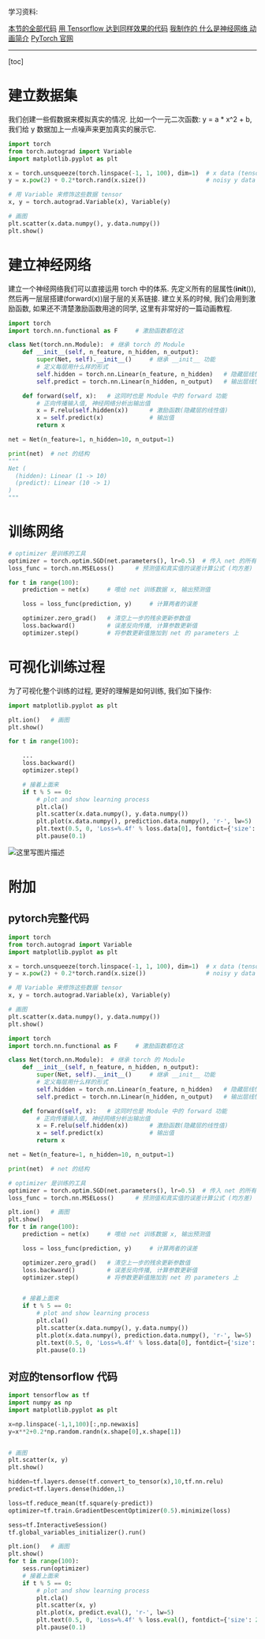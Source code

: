 学习资料:

[本节的全部代码](https://github.com/MorvanZhou/PyTorch-Tutorial/blob/master/tutorial-contents/301_regression.py)
[用 Tensorflow 达到同样效果的代码](https://github.com/MorvanZhou/Tensorflow-Tutorial/blob/master/tutorial-contents/301_simple_regression.py)
[我制作的 什么是神经网络 动画简介](https://morvanzhou.github.io/tutorials/machine-learning/ML-intro/2-1-NN/)
[PyTorch 官网](http://pytorch.org/)


----------
[toc]

# 建立数据集
我们创建一些假数据来模拟真实的情况. 比如一个一元二次函数: y = a * x^2 + b, 我们给 y 数据加上一点噪声来更加真实的展示它.

```python
import torch
from torch.autograd import Variable
import matplotlib.pyplot as plt

x = torch.unsqueeze(torch.linspace(-1, 1, 100), dim=1)  # x data (tensor), shape=(100, 1) 类似于np.linspace(-1,1,100)[:,np.newaxis]
y = x.pow(2) + 0.2*torch.rand(x.size())                 # noisy y data (tensor), shape=(100, 1)

# 用 Variable 来修饰这些数据 tensor
x, y = torch.autograd.Variable(x), Variable(y)

# 画图
plt.scatter(x.data.numpy(), y.data.numpy())
plt.show()
```

# 建立神经网络
建立一个神经网络我们可以直接运用 torch 中的体系. 先定义所有的层属性(__init__()), 然后再一层层搭建(forward(x))层于层的关系链接. 建立关系的时候, 我们会用到激励函数, 如果还不清楚激励函数用途的同学, 这里有非常好的一篇动画教程.

```python
import torch
import torch.nn.functional as F     # 激励函数都在这

class Net(torch.nn.Module):  # 继承 torch 的 Module
    def __init__(self, n_feature, n_hidden, n_output):
        super(Net, self).__init__()     # 继承 __init__ 功能
        # 定义每层用什么样的形式
        self.hidden = torch.nn.Linear(n_feature, n_hidden)   # 隐藏层线性输出
        self.predict = torch.nn.Linear(n_hidden, n_output)   # 输出层线性输出

    def forward(self, x):   # 这同时也是 Module 中的 forward 功能
        # 正向传播输入值, 神经网络分析出输出值
        x = F.relu(self.hidden(x))      # 激励函数(隐藏层的线性值)
        x = self.predict(x)             # 输出值
        return x

net = Net(n_feature=1, n_hidden=10, n_output=1)

print(net)  # net 的结构
"""
Net (
  (hidden): Linear (1 -> 10)
  (predict): Linear (10 -> 1)
)
"""
```
# 训练网络

```python
# optimizer 是训练的工具
optimizer = torch.optim.SGD(net.parameters(), lr=0.5)  # 传入 net 的所有参数, 学习率
loss_func = torch.nn.MSELoss()      # 预测值和真实值的误差计算公式 (均方差)

for t in range(100):
    prediction = net(x)     # 喂给 net 训练数据 x, 输出预测值

    loss = loss_func(prediction, y)     # 计算两者的误差

    optimizer.zero_grad()   # 清空上一步的残余更新参数值
    loss.backward()         # 误差反向传播, 计算参数更新值
    optimizer.step()        # 将参数更新值施加到 net 的 parameters 上
```
# 可视化训练过程
为了可视化整个训练的过程, 更好的理解是如何训练, 我们如下操作:

```python
import matplotlib.pyplot as plt

plt.ion()   # 画图
plt.show()

for t in range(100):

    ...
    loss.backward()
    optimizer.step()

    # 接着上面来
    if t % 5 == 0:
        # plot and show learning process
        plt.cla()
        plt.scatter(x.data.numpy(), y.data.numpy())
        plt.plot(x.data.numpy(), prediction.data.numpy(), 'r-', lw=5)
        plt.text(0.5, 0, 'Loss=%.4f' % loss.data[0], fontdict={'size': 20, 'color':  'red'})
        plt.pause(0.1)
```
![这里写图片描述](https://morvanzhou.github.io/static/results/torch/3-1-1.png)

# 附加
## pytorch完整代码

```python
import torch
from torch.autograd import Variable
import matplotlib.pyplot as plt

x = torch.unsqueeze(torch.linspace(-1, 1, 100), dim=1)  # x data (tensor), shape=(100, 1)
y = x.pow(2) + 0.2*torch.rand(x.size())                 # noisy y data (tensor), shape=(100, 1)

# 用 Variable 来修饰这些数据 tensor
x, y = torch.autograd.Variable(x), Variable(y)

# 画图
plt.scatter(x.data.numpy(), y.data.numpy())
plt.show()

import torch
import torch.nn.functional as F     # 激励函数都在这

class Net(torch.nn.Module):  # 继承 torch 的 Module
    def __init__(self, n_feature, n_hidden, n_output):
        super(Net, self).__init__()     # 继承 __init__ 功能
        # 定义每层用什么样的形式
        self.hidden = torch.nn.Linear(n_feature, n_hidden)   # 隐藏层线性输出
        self.predict = torch.nn.Linear(n_hidden, n_output)   # 输出层线性输出

    def forward(self, x):   # 这同时也是 Module 中的 forward 功能
        # 正向传播输入值, 神经网络分析出输出值
        x = F.relu(self.hidden(x))      # 激励函数(隐藏层的线性值)
        x = self.predict(x)             # 输出值
        return x

net = Net(n_feature=1, n_hidden=10, n_output=1)

print(net)  # net 的结构

# optimizer 是训练的工具
optimizer = torch.optim.SGD(net.parameters(), lr=0.5)  # 传入 net 的所有参数, 学习率
loss_func = torch.nn.MSELoss()      # 预测值和真实值的误差计算公式 (均方差)

plt.ion()   # 画图
plt.show()
for t in range(100):
    prediction = net(x)     # 喂给 net 训练数据 x, 输出预测值

    loss = loss_func(prediction, y)     # 计算两者的误差

    optimizer.zero_grad()   # 清空上一步的残余更新参数值
    loss.backward()         # 误差反向传播, 计算参数更新值
    optimizer.step()        # 将参数更新值施加到 net 的 parameters 上


    # 接着上面来
    if t % 5 == 0:
        # plot and show learning process
        plt.cla()
        plt.scatter(x.data.numpy(), y.data.numpy())
        plt.plot(x.data.numpy(), prediction.data.numpy(), 'r-', lw=5)
        plt.text(0.5, 0, 'Loss=%.4f' % loss.data[0], fontdict={'size': 20, 'color':  'red'})
        plt.pause(0.1)
```

## 对应的tensorflow 代码

```python
import tensorflow as tf
import numpy as np
import matplotlib.pyplot as plt

x=np.linspace(-1,1,100)[:,np.newaxis]
y=x**2+0.2*np.random.randn(x.shape[0],x.shape[1])


# 画图
plt.scatter(x, y)
plt.show()

hidden=tf.layers.dense(tf.convert_to_tensor(x),10,tf.nn.relu)
predict=tf.layers.dense(hidden,1)

loss=tf.reduce_mean(tf.square(y-predict))
optimizer=tf.train.GradientDescentOptimizer(0.5).minimize(loss)

sess=tf.InteractiveSession()
tf.global_variables_initializer().run()

plt.ion()   # 画图
plt.show()
for t in range(100):
    sess.run(optimizer)
    # 接着上面来
    if t % 5 == 0:
        # plot and show learning process
        plt.cla()
        plt.scatter(x, y)
        plt.plot(x, predict.eval(), 'r-', lw=5)
        plt.text(0.5, 0, 'Loss=%.4f' % loss.eval(), fontdict={'size': 20, 'color':  'red'})
        plt.pause(0.1)
```
